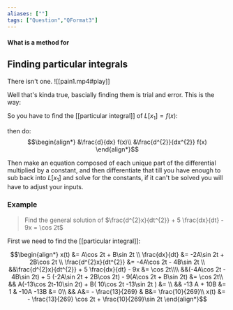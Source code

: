 ```yaml
---
aliases: [""]
tags: ["Question","QFormat3"]
---
```


#### What is a method for
## Finding particular integrals

There isn't one.
![[pain1.mp4#play]]

Well that's kinda true, bascially finding them is trial and error. This is the way:

So you have to find the [[particular integral]] of $L[x_1]=f(x)$:

then do:
$$\begin{align*}
&\frac{d}{dx} f(x)\\
&\frac{d^{2}}{dx^{2}} f(x) 
\end{align*}$$

Then make an equation composed of each unique part of the differential multiplied by a constant, and then differentiate that till you have enough to sub back into $L[x_1]$ and solve for the constants, if it can't be solved you will have to adjust your inputs.

### Example
> Find the general solution of $\frac{d^{2}x}{dt^{2}} + 5 \frac{dx}{dt} - 9x = \cos 2t$

First we need to find the [[particular integral]]:

$$\begin{align*}
x(t) &= A\cos 2t + B\sin 2t \\
\frac{dx}{dt} &= -2A\sin 2t + 2B\cos 2t \\
\frac{d^{2}x}{dt^{2}} &=  -4A\cos 2t - 4B\sin 2t \\
&&\frac{d^{2}x}{dt^{2}} + 5 \frac{dx}{dt} - 9x &= \cos 2t\\\\
&&(-4A\cos 2t - 4B\sin 2t) + 5 (-2A\sin 2t + 2B\cos 2t) - 9(A\cos 2t + B\sin 2t) &= \cos 2t\\
&& A(-13\cos 2t-10\sin 2t) + B( 10\cos 2t -13\sin 2t ) &= \\
&& -13 A + 10B &= 1 & -10A -13B &= 0\\
&& A&= - \frac{13}{269} & B&= \frac{10}{269}\\
x(t) &= - \frac{13}{269} \cos 2t + \frac{10}{269}\sin 2t
\end{align*}$$